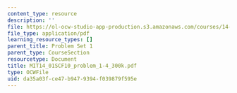 ```yaml
---
content_type: resource
description: ''
file: https://ol-ocw-studio-app-production.s3.amazonaws.com/courses/14-01sc-principles-of-microeconomics-fall-2011/da35a03fce47b9479394f039879f595e_MIT14_01SCF10_problem_1-4_300k.pdf
file_type: application/pdf
learning_resource_types: []
parent_title: Problem Set 1
parent_type: CourseSection
resourcetype: Document
title: MIT14_01SCF10_problem_1-4_300k.pdf
type: OCWFile
uid: da35a03f-ce47-b947-9394-f039879f595e
---
```

